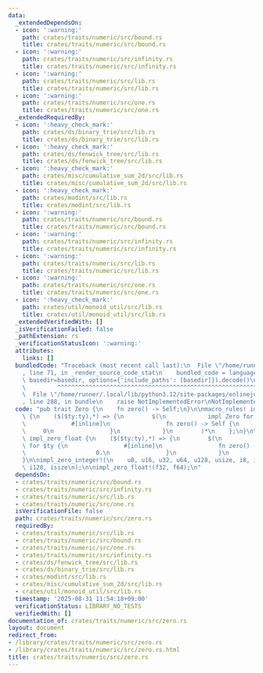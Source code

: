 ```yaml
---
data:
  _extendedDependsOn:
  - icon: ':warning:'
    path: crates/traits/numeric/src/bound.rs
    title: crates/traits/numeric/src/bound.rs
  - icon: ':warning:'
    path: crates/traits/numeric/src/infinity.rs
    title: crates/traits/numeric/src/infinity.rs
  - icon: ':warning:'
    path: crates/traits/numeric/src/lib.rs
    title: crates/traits/numeric/src/lib.rs
  - icon: ':warning:'
    path: crates/traits/numeric/src/one.rs
    title: crates/traits/numeric/src/one.rs
  _extendedRequiredBy:
  - icon: ':heavy_check_mark:'
    path: crates/ds/binary_trie/src/lib.rs
    title: crates/ds/binary_trie/src/lib.rs
  - icon: ':heavy_check_mark:'
    path: crates/ds/fenwick_tree/src/lib.rs
    title: crates/ds/fenwick_tree/src/lib.rs
  - icon: ':heavy_check_mark:'
    path: crates/misc/cumulative_sum_2d/src/lib.rs
    title: crates/misc/cumulative_sum_2d/src/lib.rs
  - icon: ':heavy_check_mark:'
    path: crates/modint/src/lib.rs
    title: crates/modint/src/lib.rs
  - icon: ':warning:'
    path: crates/traits/numeric/src/bound.rs
    title: crates/traits/numeric/src/bound.rs
  - icon: ':warning:'
    path: crates/traits/numeric/src/infinity.rs
    title: crates/traits/numeric/src/infinity.rs
  - icon: ':warning:'
    path: crates/traits/numeric/src/lib.rs
    title: crates/traits/numeric/src/lib.rs
  - icon: ':warning:'
    path: crates/traits/numeric/src/one.rs
    title: crates/traits/numeric/src/one.rs
  - icon: ':heavy_check_mark:'
    path: crates/util/monoid_util/src/lib.rs
    title: crates/util/monoid_util/src/lib.rs
  _extendedVerifiedWith: []
  _isVerificationFailed: false
  _pathExtension: rs
  _verificationStatusIcon: ':warning:'
  attributes:
    links: []
  bundledCode: "Traceback (most recent call last):\n  File \"/home/runner/.local/lib/python3.12/site-packages/onlinejudge_verify/documentation/build.py\"\
    , line 71, in _render_source_code_stat\n    bundled_code = language.bundle(stat.path,\
    \ basedir=basedir, options={'include_paths': [basedir]}).decode()\n          \
    \         ^^^^^^^^^^^^^^^^^^^^^^^^^^^^^^^^^^^^^^^^^^^^^^^^^^^^^^^^^^^^^^^^^^^^^^^^^^^^^^^^^\n\
    \  File \"/home/runner/.local/lib/python3.12/site-packages/onlinejudge_verify/languages/rust.py\"\
    , line 288, in bundle\n    raise NotImplementedError\nNotImplementedError\n"
  code: "pub trait Zero {\n    fn zero() -> Self;\n}\n\nmacro_rules! impl_zero_integer\
    \ {\n    ($($ty:ty),*) => {\n        $(\n            impl Zero for $ty {\n   \
    \             #[inline]\n                fn zero() -> Self {\n               \
    \     0\n                }\n            }\n        )*\n    };\n}\n\nmacro_rules!\
    \ impl_zero_float {\n    ($($ty:ty),*) => {\n        $(\n            impl Zero\
    \ for $ty {\n                #[inline]\n                fn zero() -> Self {\n\
    \                    0.\n                }\n            }\n        )*\n    };\n\
    }\n\nimpl_zero_integer!(\n    u8, u16, u32, u64, u128, usize, i8, i16, i32, i64,\
    \ i128, isize\n);\n\nimpl_zero_float!(f32, f64);\n"
  dependsOn:
  - crates/traits/numeric/src/bound.rs
  - crates/traits/numeric/src/infinity.rs
  - crates/traits/numeric/src/lib.rs
  - crates/traits/numeric/src/one.rs
  isVerificationFile: false
  path: crates/traits/numeric/src/zero.rs
  requiredBy:
  - crates/traits/numeric/src/lib.rs
  - crates/traits/numeric/src/bound.rs
  - crates/traits/numeric/src/one.rs
  - crates/traits/numeric/src/infinity.rs
  - crates/ds/fenwick_tree/src/lib.rs
  - crates/ds/binary_trie/src/lib.rs
  - crates/modint/src/lib.rs
  - crates/misc/cumulative_sum_2d/src/lib.rs
  - crates/util/monoid_util/src/lib.rs
  timestamp: '2025-08-31 11:54:18+09:00'
  verificationStatus: LIBRARY_NO_TESTS
  verifiedWith: []
documentation_of: crates/traits/numeric/src/zero.rs
layout: document
redirect_from:
- /library/crates/traits/numeric/src/zero.rs
- /library/crates/traits/numeric/src/zero.rs.html
title: crates/traits/numeric/src/zero.rs
---
```


